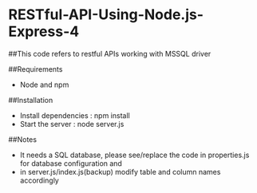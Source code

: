 # RESTful-API-Using-Node.js-Express-4
##This code refers to restful APIs working with MSSQL driver

##Requirements
* Node and npm

##Installation

* Install dependencies : npm install 
* Start the server : node server.js

##Notes

* It needs a SQL database, please see/replace the code in properties.js for database configuration and
* in server.js/index.js(backup) modify table and column names accordingly


